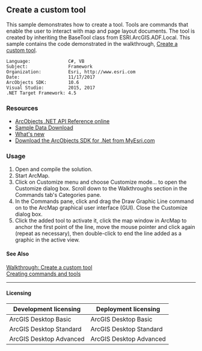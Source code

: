 ## Create a custom tool

This sample demonstrates how to create a tool. Tools are commands that enable the user to interact with map and page layout documents. The tool is created by inheriting the BaseTool class from ESRI.ArcGIS.ADF.Local. This sample contains the code demonstrated in the walkthrough, [Create a custom tool](http://ec9c3bf9-1bae-4d56-9ae6-e439dbd0f18f).  


<!-- TODO: Fill this section below with metadata about this sample-->
```
Language:              C#, VB
Subject:               Framework
Organization:          Esri, http://www.esri.com
Date:                  11/17/2017
ArcObjects SDK:        10.6
Visual Studio:         2015, 2017
.NET Target Framework: 4.5
```

### Resources

* [ArcObjects .NET API Reference online](http://desktop.arcgis.com/en/arcobjects/latest/net/webframe.htm)  
* [Sample Data Download](../../releases)  
* [What's new](http://desktop.arcgis.com/en/arcobjects/latest/net/webframe.htm#05247c04-bfd9-4e36-ae09-bc6e833c3b14.htm)  
* [Download the ArcObjects SDK for .Net from MyEsri.com](https://my.esri.com/)  

### Usage
1. Open and compile the solution.  
1. Start ArcMap.  
1. Click on Customize menu and choose Customize mode… to open the Customize dialog box. Scroll down to the Walkthroughs section in the Commands tab's Categories pane.  
1. In the Commands pane, click and drag the Draw Graphic Line command on to the ArcMap graphical user interface (GUI). Close the Customize dialog box.  
1. Click the added tool to activate it, click the map window in ArcMap to anchor the first point of the line, move the mouse pointer and click again (repeat as necessary), then double-click to end the line added as a graphic in the active view.  







#### See Also  
[Walkthrough: Create a custom tool](http://desktop.arcgis.com/search/?q=Walkthrough%3A%20Create%20a%20custom%20tool&p=0&language=en&product=arcobjects-sdk-dotnet&version=&n=15&collection=help)  
[Creating commands and tools](http://desktop.arcgis.com/search/?q=Creating%20commands%20and%20tools&p=0&language=en&product=arcobjects-sdk-dotnet&version=&n=15&collection=help)  


---------------------------------

#### Licensing  
| Development licensing | Deployment licensing | 
| ------------- | ------------- | 
| ArcGIS Desktop Basic | ArcGIS Desktop Basic |  
| ArcGIS Desktop Standard | ArcGIS Desktop Standard |  
| ArcGIS Desktop Advanced | ArcGIS Desktop Advanced |  


